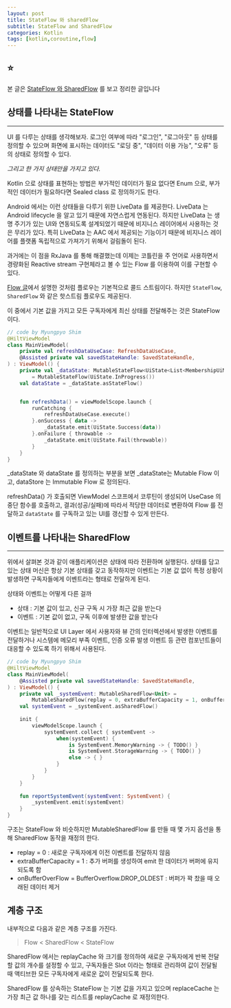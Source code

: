 ```yaml
---
layout: post
title: StateFlow 와 sharedFlow
subtitle: StateFlow and SharedFlow
categories: Kotlin
tags: [kotlin,coroutine,flow]
---
```


## ⭐

본 글은 [StateFlow 와 SharedFlow](https://myungpyo.medium.com/stateflow-%EC%99%80-sharedflow-32fdb49f9a32) 를 보고 정리한 글입니다

## 상태를 나타내는 StateFlow

---

UI 를 다루는 상태를 생각해보자. 로그인 여부에 따라 "로그인", "로그아웃" 등 상태를 정의할 수 있으며 화면에 표시하는 데이터도 "로딩 중", "데이터 이용 가능", "오류" 등의 상태로 정의할 수 있다.

*그리고 한 가지 상태만을 가지고 있다.*

Kotlin 으로 상태를 표현하는 방법은 부가적인 데이터가 필요 없다면 Enum 으로, 부가적인 데이터가 필요하다면 Sealed class 로 정의하기도 한다.

Android 에서는 이런 상태들을 다루기 위한 LiveData 를 제공한다. LiveData 는 Android lifecycle 을 알고 있기 때문에 자연스럽게 연동된다. 하지만 LiveData 는 생명 주기가 있는 UI와 연동되도록 설계되었기 때문에 비지니스 레이어에서 사용하는 것은 무리가 있다. 특히 LiveData 는 AAC 에서 제공되는 기능이기 때문에 비지니스 레이어를 플랫폼 독립적으로 가져가기 위해서 걸림돌이 된다.

과거에는 이 점을 RxJava 를 통해 해결했는데 이제는 코틀린을 주 언어로 사용하면서 경량화된 Reactive stream 구현체라고 볼 수 있는 Flow 를 이용하여 이를 구현할 수 있다.

[Flow 글](https://mangbaam.github.io/kotlin/2022/07/30/kotlin-flow-basic-1.html#h-flow-%EB%8A%94-cold-%EB%A1%9C-%EB%8F%99%EC%9E%91%ED%95%9C%EB%8B%A4)에서 설명한 것처럼 플로우는 기본적으로 콜드 스트림이다. 하지만 `StateFlow`, `SharedFlow` 와 같은 핫스트림 플로우도 제공된다.

이 중에서 기본 값을 가지고 모든 구독자에게 최신 상태를 전달해주는 것은 StateFlow 이다.

```kotlin
// code by Myungpyo Shim
@HiltViewModel
class MainViewModel(
    private val refreshDataUseCase: RefreshDataUseCase,
    @Assisted private val savedStateHandle: SavedStateHandle,
) : ViewModel() {
    private val _dataState: MutableStateFlow<UiState<List<MembershipUiModel>>> 
        = MutableStateFlow(UiState.InProgress())
    val dataState = _dataState.asStateFlow()


    fun refreshData() = viewModelScope.launch {
        runCatching {
            refreshDataUseCase.execute()
        }.onSuccess { data ->
            _dataState.emit(UiState.Success(data))
        }.onFailure { throwable ->
            _dataState.emit(UiState.Fail(throwable))
        }
    }
}
```

_dataState 와 dataState 를 정의하는 부분을 보면 _dataState는 Mutable Flow 이고, dataStore 는 Immutable Flow 로 정의된다.

refreshData() 가 호출되면 ViewModel 스코프에서 코루틴이 생성되어 UseCase 의 중단 함수를 호출하고, 결과(성공/실패)에 따라서 적당한 데이터로 변환하여 Flow 를 전달하고 `dataState` 를 구독하고 있는 UI를 갱신할 수 있게 만든다.

## 이벤트를 나타내는 SharedFlow

---

위에서 살펴본 것과 같이 애플리케이션은 상태에 따라 전환하며 실행된다. 상태를 담고 있는 상태 머신은 항상 기본 상태를 갖고 동작하지만 이벤트는 기본 값 없이 특정 상황이 발생하면 구독자들에게 이벤트라는 형태로 전달하게 된다.

상태와 이벤트는 어떻게 다른 걸까

- 상태 : 기본 값이 있고, 신규 구독 시 가장 최근 값을 받는다
- 이벤트 : 기본 값이 없고, 구독 이후에 발생한 값을 받는다

이벤트는 일반적으로 UI Layer 에서 사용자와 뷰 간의 인터렉션에서 발생한 이벤트를 전달하거나 시스템에 메모리 부족 이벤트, 인증 오류 발생 이벤트 등 관련 컴포넌트들이 대응할 수 있도록 하기 위해서 사용된다.

```kotlin
// code by Myungpyo Shim
@HiltViewModel
class MainViewModel(
    @Assisted private val savedStateHandle: SavedStateHandle,
) : ViewModel() {
    private val _systemEvent: MutableSharedFlow<Unit> =
        MutableSharedFlow(replay = 0, extraBufferCapacity = 1, onBufferOverflow = BufferOverflow.DROP_OLDEST)
    val systemEvent = _systemEvent.asSharedFlow()
    
    init {
        viewModelScope.launch {
            systemEvent.collect { systemEvent ->
                when(systemEvent) {
                    is SystemEvent.MemoryWarning -> { TODO() }
                    is SystemEvent.StorageWarning -> { TODO() }
                    else -> { }
                }
            }
        }
    }
    
    fun reportSystemEvent(systemEvent: SystemEvent) {
        _systemEvent.emit(systemEvent)
    }
}
```

구조는 StateFlow 와 비슷하지만 MutableSharedFlow 를 만들 때 몇 가지 옵션을 통해 SharedFlow 동작을 재정의 한다.

- replay = 0 : 새로운 구독자에게 이전 이벤트를 전달하지 않음
- extraBufferCapacity = 1 : 추가 버퍼를 생성하여 emit 한 데이터가 버퍼에 유지되도록 함
- onBufferOverFlow = BufferOverflow.DROP_OLDEST : 버퍼가 꽉 찼을 때 오래된 데이터 제거

## 계층 구조

내부적으로 다음과 같은 계층 구조를 가진다.

> Flow < SharedFlow < StateFlow

SharedFlow 에서는 replayCache 와 크기를 정의하여 새로운 구독자에게 반복 전달할 값의 개수를 설정할 수 있고, 구독자들은 Slot 이라는 형태로 관리하여 값이 전달될 때 액티브한 모든 구독자에게 새로운 값이 전달되도록 한다.

SharedFlow 를 상속하는 StateFlow 는 기본 값을 가지고 있으며 replaceCache 는 가장 최근 값 하나를 갖는 리스트를 replayCache 로 재정의한다.
